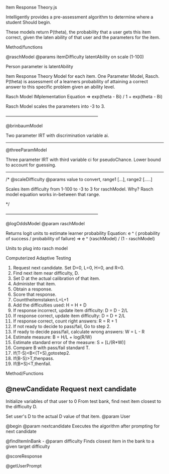Item Response Theory.js


Intelligently provides a pre-assessment algorithm to determine where a student
Should begin.

These models return P(theta), the probability that a user gets this item correct, given the laten ability
of that user and the parameters for the item.

Method/functions


@raschModel
@params itemDifficulty latentAbility on scale (1-100)


Person parameter is latentAbility

Item Response Theory Model for each item. One Parameter Model, Rasch. P(theta) is assessment of a learners probability of attaining a correct
answer to this specific problem given an ability level.

Rasch Model IMplementation
Equation => exp(theta - Bi) / 1 + exp(theta - Bi)

Rasch Model scales the parameters into -3 to 3. 

—————————————————————


@brinbaumModel

Two parameter IRT with discrimination variable ai.

------------------------------------------

@threeParamModel

Three parameter IRT with third variable ci for pseudoChance. Lower bound to account for
guessing.

------------------------------------------
/*
@scaleDifficulty
@params value to convert, range1 [...], range2 [.....]

Scales item difficulty from 1-100 to -3 to 3 for raschModel. 
Why? Rasch model equation works in-between that range. 

*/

—————————————————————


@logOddsModel
@param raschModel

Returns logit units to estimate learner probability
Equation: e ^ ( probability of success / probability of failure) => e ^ (raschModel) / (1 - raschModel)

Units to plug into rasch model



Computerized Adaptive Testing


1. Request next candidate. Set D=0, L=0, H=0, and R=0.
2. Find next item near difficulty, D.
3. Set D at the actual calibration of that item.
1. Administer that item.
2. Obtain a response.
3. Score that response.
4. Counttheitemstaken:L=L+1
5. Add the difficulties used: H = H + D
6. If response incorrect, update item difficulty: D = D - 2/L
7. If response correct, update item difficulty: D = D + 2/L
8. If response correct, count right answers: R = R + 1
9. If not ready to decide to pass/fail, Go to step 2.
10. If ready to decide pass/fail, calculate wrong answers: W = L - R
11. Estimate measure: B = H/L + log(R/W)
12. Estimate standard error of the measure: S = [L/(R*W)]
13. Compare B with pass/fail standard T.
14. If(T-S)<B<(T+S),gotostep2.
15. If(B-S)>T,thenpass.
16. If(B+S)<T,thenfail.

Method/Functions


@newCandidate
Request next candidate
-----
Initialize variables of that user to 0
From test bank, find next item closest to the difficulty D.

Set user's D to the actual D value of that item.
@param User


@begin
@param nextcandidate
Executes the algorithm after prompting for next candidate


@findItemInBank - 
@param difficulty
Finds closest item in the bank to a given target difficulty

@scoreResponse

@getUserPrompt


